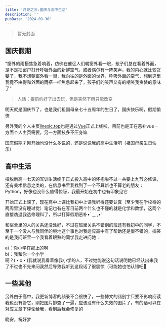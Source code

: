 ```yaml
---
title: '月记之三:国庆与高中生活'
description: ''
pubDate: '2024-09-30'
---
```


> 暂无封面

## 国庆假期

"窗外的雨搭焦急着响着，仿佛在催促人们朝窗外看一眼，孩子们总在看着外面，是不是把窗户打开呼吸外面的新鲜空气，或者偶尔有一阵笑声，我的内心就比较贪婪了，我不想朝窗外看一眼，我向往的是外面的世界，呼吸外面的空气，想到这里我竟不由得和外面的雨搭一样焦急起来了，孩子们的笑声又有的嘲笑我贪婪的意味了"
> 人话：提前约好了出去玩，但是突然下雨只能改变

明天就是国庆节了，也是我们祖国母亲七十五周年的生日了，国庆快乐啊，假期愉快

另外我的个人主页[linexic.top](https://i.linexic.top/)也是通过[Vue](https://vuejs.org/)正式上线啦，目前也是正在恶补vue一方面个人主页需要，另一方面技多不压身嘛

国庆假期才刚开始也没什么多说的，还是说说我的高中生活吧（祖国母亲生日快乐）

## 高中生活

摆脱新高一七天的军训生活终于正式投入高中的怀抱啦不过一共要上九节必修课，还有美术信息之类的，在信息书里我找到了一个不算新也不算老的朋友：Python，好像也没什么值得惊讶，我最开始在初中也有印象见它

开始正式上课了，现在高中上课比我初中上课我听得还要认真（至少我在学校待的两周里没有睡过觉）笔记也有在写目前两个什么也不懂的就是化学和数学，这两个直接劝退我选修理科了，所以打算假期恶补•́⁠ ⁠ ⁠‿⁠ ⁠,⁠•̀

和宿舍里的人的关系还没处好，不过在班里关系不错别的班还有我初中的同学，不至于一个没人与我同伴的境地这个事也对我适应高中有了帮助还是很不错的，搞笑的是我问班里一个我看着眼熟的同学我走进问她：

a)：你小学在那上的啊<br>
b)：我和你一个小学<br>
啊？(⁠・⁠o⁠・⁠)我就说我看着像我小学的人，不过她能说这句话说明她已经认出来我了不过也不先来问我然后导致我听到这段话了很震惊（可能她也怕认错吧🤣

## 一些其他

另外由于高中，我更新博客的频录不会很快了，一些博文的错别字只要不影响阅读我也没有管它，刚把图片排查了一遍，应该没有什么失效的图片了，有的话可以在对应文章下评论给我，看到后我会修复的

晚安，祝好梦
